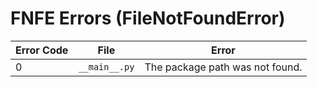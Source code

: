 # FNFE Errors (FileNotFoundError)
| Error Code | File                 | Error                                 |
| ---------- | -------------------- | ------------------------------------- |
| 0          | `__main__.py`        | The package path was not found.       |
